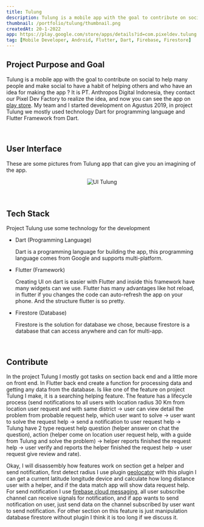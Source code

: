 ```yaml
---
title: Tulung
description: Tulung is a mobile app with the goal to contribute on social to help many people and make social to have a habit of helping others.
thumbnail: /portfolio/tulung/thumbnail.png
createdAt: 20-1-2022
app: https://play.google.com/store/apps/details?id=com.pixeldev.tulung
tag: [Mobile Developer, Android, Flutter, Dart, Firebase, Firestore]
---
```


## **Project Purpose and Goal**

Tulung is a mobile app with the goal to contribute on social to help many people and make social to have a habit of helping others and who have an idea for making the app ? It is PT. Anthropos Digital Indonesia, they contact our Pixel Dev Factory to realize the idea, and now you can see the app on [play store](https://play.google.com/store/apps/details?id=com.pixeldev.tulung). My team and I started development on Agustus 2019, in project Tulung we mostly used technology Dart for programming language and Flutter Framework from Dart.

<br/>

## **User Interface**

These are some pictures from Tulung app that can give you an imagining of the app.

<div align="middle">
    <img class="" src="/portfolio/tulung/image1.png" alt="UI Tulung" style="display: inline-block;">
</div>

<br/>
<br/>

## **Tech Stack**

Project Tulung use some technology for the development

- Dart (Programming Language)
    
    Dart is a programming language for building the app, this programming language comes from Google and supports multi-platform.
    
- Flutter (Framework)
    
    Creating UI on dart is easier with Flutter and inside this framework have many widgets can we use. Flutter has many advantages like hot reload, in flutter if you changes the code can auto-refresh the app on your phone. And the structure flutter is so pretty.
    
- Firestore (Database)
    
    Firestore is the solution for database we chose, because firestore is a database that can access anywhere and can for multi-app.
    
<br/>

## **Contribute**

In the project Tulung I mostly got tasks on section back end and a little more on front end. In Flutter back end create a function for processing data and getting any data from the database. Is like one of the feature on project Tulung I make, it is a searching helping feature. The feature has a lifecycle process (send notifications to all users with location radius 30 Km from location user request and with same district → user can view detail the problem from probable request help, which user want to solve →  user want to solve the request help → send a notification to user request help → Tulung have 2 type request help question (helper answer on chat the question), action (helper come on location user request help, with a guide from Tulung and solve the problem) → helper reports finished the request help → user verify and reports the helper finished the request help → user request give review and rate). 

Okay, I will disassembly how features work on section get a helper and send notification, first detect radius I use plugin [geolocator](https://pub.dev/packages/geolocator) with this plugin I can get a current latitude longitude device and calculate how long distance user with a helper, and if the data match app will show data request help. For send notification I use [firebase cloud messaging](https://firebase.google.com/products/cloud-messaging), all user subscribe channel can receive signals for notification, and if app wants to send notification on user, just send data on the channel subscribed by user want to send notification. For other section on this feature is just manipulation database firestore without plugin I think it is too long if we discuss it.